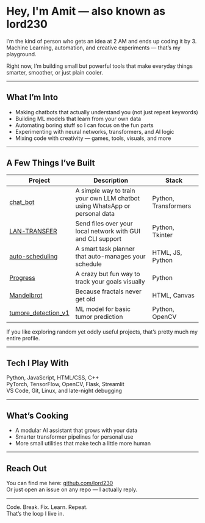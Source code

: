 # Hey, I'm Amit — also known as lord230

I’m the kind of person who gets an idea at 2 AM and ends up coding it by 3.  
Machine Learning, automation, and creative experiments — that’s my playground.

Right now, I’m building small but powerful tools that make everyday things smarter, smoother, or just plain cooler.

---

## What I’m Into

- Making chatbots that actually understand you (not just repeat keywords)
- Building ML models that learn from your own data
- Automating boring stuff so I can focus on the fun parts
- Experimenting with neural networks, transformers, and AI logic
- Mixing code with creativity — games, tools, visuals, and more

---

## A Few Things I’ve Built

| Project | Description | Stack |
|----------|--------------|--------|
| [chat_bot](https://github.com/lord230/chat_bot) | A simple way to train your own LLM chatbot using WhatsApp or personal data | Python, Transformers |
| [LAN-TRANSFER](https://github.com/lord230/LAN-TRANSFER) | Send files over your local network with GUI and CLI support | Python, Tkinter |
| [auto-scheduling](https://github.com/lord230/auto-scheduling) | A smart task planner that auto-manages your schedule | HTML, JS, Python |
| [Progress](https://github.com/lord230/Progress) | A crazy but fun way to track your goals visually | Python |
| [Mandelbrot](https://github.com/lord230/Mandelbrot) | Because fractals never get old | HTML, Canvas |
| [tumore_detection_v1](https://github.com/lord230/tumore_detection_v1) | ML model for basic tumor prediction | Python, OpenCV |

If you like exploring random yet oddly useful projects, that’s pretty much my entire profile.

---

## Tech I Play With

Python, JavaScript, HTML/CSS, C++  
PyTorch, TensorFlow, OpenCV, Flask, Streamlit  
VS Code, Git, Linux, and late-night debugging

---

## What’s Cooking

- A modular AI assistant that grows with your data  
- Smarter transformer pipelines for personal use  
- More small utilities that make tech a little more human  

---

## Reach Out

You can find me here: [github.com/lord230](https://github.com/lord230)  
Or just open an issue on any repo — I actually reply.

---

Code. Break. Fix. Learn. Repeat.  
That’s the loop I live in.
